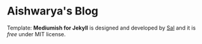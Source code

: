 # Aishwarya's Blog

Template: **Mediumish for Jekyll** is designed and developed by [Sal](https://www.wowthemes.net) and it is *free* under MIT license. 

